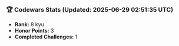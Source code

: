 ### 🏆 Codewars Stats (Updated: 2025-06-29 02:51:35 UTC)

- **Rank:** 8 kyu
- **Honor Points:** 3
- **Completed Challenges:** 1
